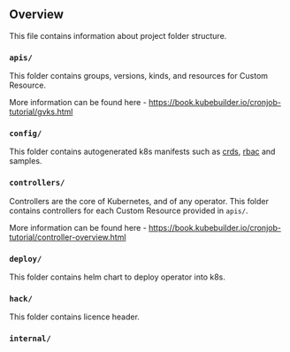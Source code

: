 ## Overview
This file contains information about project folder structure.

### `apis/`
This folder contains groups, versions, kinds, and resources for Custom Resource.

More information can be found here - https://book.kubebuilder.io/cronjob-tutorial/gvks.html

### `config/`
This folder contains autogenerated k8s manifests such as [crds](https://kubernetes.io/docs/concepts/extend-kubernetes/api-extension/custom-resources/), [rbac](https://kubernetes.io/docs/reference/access-authn-authz/rbac/) and samples.

### `controllers/`
Controllers are the core of Kubernetes, and of any operator.
This folder contains controllers for each Custom Resource provided in `apis/`.

More information can be found here - https://book.kubebuilder.io/cronjob-tutorial/controller-overview.html

### `deploy/`
This folder contains helm chart to deploy operator into k8s.

### `hack/`
This folder contains licence header.

### `internal/`
